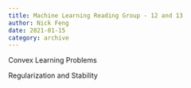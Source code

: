 ```yaml
---
title: Machine Learning Reading Group - 12 and 13
author: Nick Feng
date: 2021-01-15
category: archive
---
```


Convex Learning Problems

Regularization and Stability

